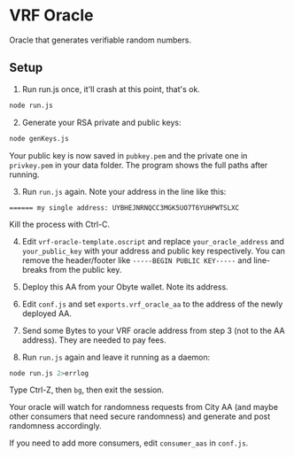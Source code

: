 # VRF Oracle

Oracle that generates verifiable random numbers.


## Setup

1. Run run.js once, it'll crash at this point, that's ok.
```sh
node run.js
```

2. Generate your RSA private and public keys:
```sh
node genKeys.js
```
Your public key is now saved in `pubkey.pem` and the private one in `privkey.pem` in your data folder. The program shows the full paths after running.

3. Run `run.js` again. Note your address in the line like this:
```
====== my single address: UYBHEJNRNQCC3MGK5UO7T6YUHPWTSLXC
```
Kill the process with Ctrl-C.

4. Edit `vrf-oracle-template.oscript` and replace `your_oracle_address` and `your_public_key` with your address and public key respectively. You can remove the header/footer like `-----BEGIN PUBLIC KEY-----` and line-breaks from the public key.

5. Deploy this AA from your Obyte wallet. Note its address.

6. Edit `conf.js` and set `exports.vrf_oracle_aa` to the address of the newly deployed AA.

7. Send some Bytes to your VRF oracle address from step 3 (not to the AA address). They are needed to pay fees.

8. Run `run.js` again and leave it running as a daemon:
```sh
node run.js 2>errlog
```
Type Ctrl-Z, then `bg`, then exit the session.

Your oracle will watch for randomness requests from City AA (and maybe other consumers that need secure randomness) and generate and post randomness accordingly.

If you need to add more consumers, edit `consumer_aas` in `conf.js`.

